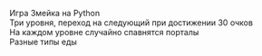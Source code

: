 Игра Змейка на Python\
Три уровня, переход на следующий при достижении 30 очков\
На каждом уровне случайно спавнятся порталы\
Разные типы еды